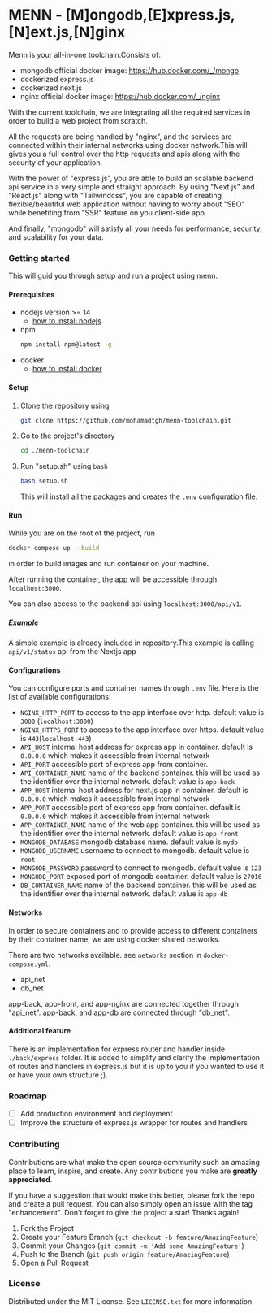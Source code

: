 # MENN - [M]ongodb,[E]xpress.js,[N]ext.js,[N]ginx

Menn is your all-in-one toolchain.Consists of:

- mongodb official docker image: https://hub.docker.com/_/mongo
- dockerized express.js
- dockerized next.js
- nginx official docker image: https://hub.docker.com/_/nginx

With the current toolchain, we are integrating all the required services in order to build a web project from scratch.

All the requests are being handled by "nginx", and the services are connected within their internal networks using docker network.This will gives you a full control over the http requests and apis along with the security of your application.

With the power of "express.js", you are able to build an scalable backend api service in a very simple and straight approach.
By using "Next.js" and "React.js" along with "Tailwindcss", you are capable of creating flexible/beautiful web application without having to worry about "SEO" while benefiting from "SSR" feature on you client-side app.

And finally, "mongodb" will satisfy all your needs for performance, security, and scalability for your data.

### Getting started

This will guid you through setup and run a project using menn.

#### Prerequisites

- nodejs version >= 14
  - [how to install nodejs](https://nodejs.dev/en/learn/how-to-install-nodejs/)
- npm
  ```bash
  npm install npm@latest -g
  ```
- docker
  - [how to install docker](https://docs.docker.com/engine/install/)

#### Setup

1. Clone the repository using
   ```bash
   git clone https://github.com/mohamadtgh/menn-toolchain.git
   ```
2. Go to the project's directory
   ```bash
   cd ./menn-toolchain
   ```
3. Run "setup.sh" using `bash`
   ```bash
   bash setup.sh
   ```
   This will install all the packages and creates the `.env` configuration file.

#### Run

While you are on the root of the project, run

```bash
docker-compose up --build
```

in order to build images and run container on your machine.

After running the container, the app will be accessible through `localhost:3000`.

You can also access to the backend api using `localhost:3000/api/v1`.

##### Example

A simple example is already included in repository.This example is calling `api/v1/status` api from the Nextjs app

#### Configurations

You can configure ports and container names through `.env` file. Here is the list of available configurations:

- `NGINX_HTTP_PORT` to access to the app interface over http. default value is `3000` (`localhost:3000`)
- `NGINX_HTTPS_PORT` to access to the app interface over https. default value is `443`(`localhost:443`)
- `API_HOST` internal host address for express app in container. default is `0.0.0.0` which makes it accessible from internal network
- `API_PORT` accessible port of express app from container.
- `API_CONTAINER_NAME` name of the backend container. this will be used as the identifier over the internal network. default value is `app-back`
- `APP_HOST` internal host address for next.js app in container. default is `0.0.0.0` which makes it accessible from internal network
- `APP_PORT` accessible port of express app from container. default is `0.0.0.0` which makes it accessible from internal network
- `APP_CONTAINER_NAME` name of the web app container. this will be used as the identifier over the internal network. default value is `app-front`
- `MONGODB_DATABASE` mongodb database name. default value is `mydb`
- `MONGODB_USERNAME` username to connect to mongodb. default value is `root`
- `MONGODB_PASSWORD` password to connect to mongodb. default value is `123`
- `MONGODB_PORT` exposed port of mongodb container. default value is `27016`
- `DB_CONTAINER_NAME` name of the backend container. this will be used as the identifier over the internal network. default value is `app-db`

#### Networks

In order to secure containers and to provide access to different containers by their container name, we are using docker shared networks.

There are two networks available. see `networks` section in `docker-compose.yml`.

- api_net
- db_net

app-back, app-front, and app-nginx are connected together through "api_net".
app-back, and app-db are connected through "db_net".

#### Additional feature

There is an implementation for express router and handler inside `./back/express` folder. It is added to simplify and clarify the implementation of routes and handlers in express.js but it is up to you if you wanted to use it or have your own structure ;).

### Roadmap

- [ ] Add production environment and deployment
- [ ] Improve the structure of express.js wrapper for routes and handlers

### Contributing

Contributions are what make the open source community such an amazing place to learn, inspire, and create. Any contributions you make are **greatly appreciated**.

If you have a suggestion that would make this better, please fork the repo and create a pull request. You can also simply open an issue with the tag "enhancement".
Don't forget to give the project a star! Thanks again!

1. Fork the Project
2. Create your Feature Branch (`git checkout -b feature/AmazingFeature`)
3. Commit your Changes (`git commit -m 'Add some AmazingFeature'`)
4. Push to the Branch (`git push origin feature/AmazingFeature`)
5. Open a Pull Request

### License

Distributed under the MIT License. See `LICENSE.txt` for more information.

